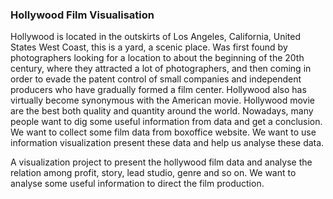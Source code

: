 ### Hollywood Film Visualisation

  Hollywood is located in the outskirts of Los Angeles, California, United States West Coast, this is a yard, a scenic place. Was first found by photographers looking for a location to about the beginning of the 20th century, where they attracted a lot of photographers, and then coming in order to evade the patent control of small companies and independent producers who have gradually formed a film center. Hollywood also has virtually become synonymous with the American movie. Hollywood movie are the best both quality and quantity around the world. Nowadays, many people want to dig some useful information from data and get a conclusion. We want to collect some film data from boxoffice website. We want to use information visualization present these data and help us analyse these data.

  A visualization project to present the hollywood film data and analyse the relation among profit, story, lead studio, genre and so on. We want to analyse some useful information to direct the film production.

